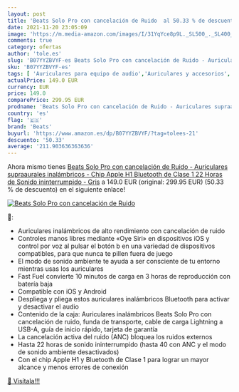 ```yaml
---
layout: post
title: 'Beats Solo Pro con cancelación de Ruido  al 50.33 % de descuento'
date: 2021-11-20 23:05:09
image: 'https://m.media-amazon.com/images/I/31YqYce8p9L._SL500_._SL400_.jpg'
comments: true
category: ofertas
author: 'tole.es'
slug: 'B07YYZBVYF-es Beats Solo Pro con cancelación de Ruido - Auriculares...'
sku: 'B07YYZBVYF-es'
tags: [ 'Auriculares para equipo de audio','Auriculares y accesorios','Electrónica','apple','beats', ]
actualPrice: 149.0 EUR
currency: EUR
price: 149.0
comparePrice: 299.95 EUR
prodname: 'Beats Solo Pro con cancelación de Ruido - Auriculares supraaurales inalámbricos - Chip Apple H1  Bluetooth de Clase 1  22 Horas de Sonido ininterrumpido - Gris'
country: 'es'
flag: '🇪🇸'
brand: 'Beats'
buyurl: 'https://www.amazon.es/dp/B07YYZBVYF/?tag=tolees-21'
descuento: '50.33'
average: '211.903636363636'
---
```


Ahora mismo tienes [Beats Solo Pro con cancelación de Ruido - Auriculares supraaurales inalámbricos - Chip Apple H1  Bluetooth de Clase 1  22 Horas de Sonido ininterrumpido - Gris](https://www.amazon.es/dp/B07YYZBVYF/?tag=tolees-21) a 149.0 EUR (original: 299.95 EUR) (50.33 %  de descuento) en el siguiente enlace!

[![Beats Solo Pro con cancelación de Ruido ](https://m.media-amazon.com/images/I/31YqYce8p9L._SL500_._SL400_.jpg)](https://www.amazon.es/dp/B07YYZBVYF/?tag=tolees-21)

🔎:

- Auriculares inalámbricos de alto rendimiento con cancelación de ruido
- Controles manos libres mediante «Oye Siri» en dispositivos iOS y control por voz al pulsar el botón b en una variedad de dispositivos compatibles, para que nunca te pillen fuera de juego
- El modo de sonido ambiente te ayuda a ser consciente de tu entorno mientras usas los auriculares
- Fast Fuel convierte 10 minutos de carga en 3 horas de reproducción con batería baja
- Compatible con iOS y Android
- Despliega y pliega estos auriculares inalámbricos Bluetooth para activar y desactivar el audio
- Contenido de la caja: Auriculares inalámbricos Beats Solo Pro con cancelación de ruido, funda de transporte, cable de carga Lightning a USB-A, guía de inicio rápido, tarjeta de garantía
- La cancelación activa del ruido (ANC) bloquea los ruidos externos
- Hasta 22 horas de sonido ininterrumpido (hasta 40 con ANC y el modo de sonido ambiente desactivados)
- Con el chip Apple H1 y Bluetooth de Clase 1 para lograr un mayor alcance y menos errores de conexión

[🛒 Visítala!!!](https://www.amazon.es/dp/B07YYZBVYF/?tag=tolees-21)
